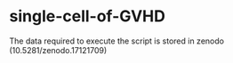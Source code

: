 # single-cell-of-GVHD
The data required to execute the script is stored in zenodo (10.5281/zenodo.17121709)

